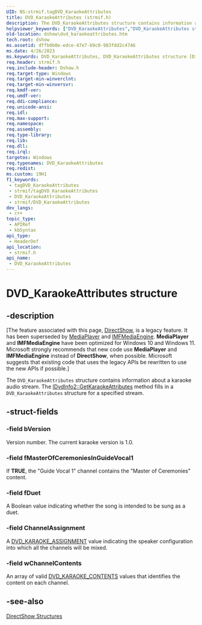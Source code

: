 ```yaml
---
UID: NS:strmif.tagDVD_KaraokeAttributes
title: DVD_KaraokeAttributes (strmif.h)
description: The DVD_KaraokeAttributes structure contains information about a karaoke audio stream. The IDvdInfo2::GetKaraokeAttributes method fills in a DVD_KaraokeAttributes structure for a specified stream.
helpviewer_keywords: ["DVD_KaraokeAttributes","DVD_KaraokeAttributes structure [DirectShow]","DVD_KaraokeAttributesStructure","dshow.dvd_karaokeattributes","strmif/DVD_KaraokeAttributes"]
old-location: dshow\dvd_karaokeattributes.htm
tech.root: dshow
ms.assetid: dffb0b0e-edce-47e7-b9c0-983fdd2c4746
ms.date: 4/26/2023
ms.keywords: DVD_KaraokeAttributes, DVD_KaraokeAttributes structure [DirectShow], DVD_KaraokeAttributesStructure, dshow.dvd_karaokeattributes, strmif/DVD_KaraokeAttributes
req.header: strmif.h
req.include-header: Dshow.h
req.target-type: Windows
req.target-min-winverclnt: 
req.target-min-winversvr: 
req.kmdf-ver: 
req.umdf-ver: 
req.ddi-compliance: 
req.unicode-ansi: 
req.idl: 
req.max-support: 
req.namespace: 
req.assembly: 
req.type-library: 
req.lib: 
req.dll: 
req.irql: 
targetos: Windows
req.typenames: DVD_KaraokeAttributes
req.redist: 
ms.custom: 19H1
f1_keywords:
 - tagDVD_KaraokeAttributes
 - strmif/tagDVD_KaraokeAttributes
 - DVD_KaraokeAttributes
 - strmif/DVD_KaraokeAttributes
dev_langs:
 - c++
topic_type:
 - APIRef
 - kbSyntax
api_type:
 - HeaderDef
api_location:
 - strmif.h
api_name:
 - DVD_KaraokeAttributes
---
```


# DVD_KaraokeAttributes structure


## -description

\[The feature associated with this page, [DirectShow](/windows/win32/directshow/directshow), is a legacy feature. It has been superseded by [MediaPlayer](/uwp/api/Windows.Media.Playback.MediaPlayer) and [IMFMediaEngine](/windows/win32/api/mfmediaengine/nn-mfmediaengine-imfmediaengine). **MediaPlayer** and **IMFMediaEngine** have been optimized for Windows 10 and Windows 11. Microsoft strongly recommends that new code use **MediaPlayer** and **IMFMediaEngine** instead of **DirectShow**, when possible. Microsoft suggests that existing code that uses the legacy APIs be rewritten to use the new APIs if possible.\]

The <code>DVD_KaraokeAttributes</code> structure contains information about a karaoke audio stream. The <a href="/windows/desktop/api/strmif/nf-strmif-idvdinfo2-getkaraokeattributes">IDvdInfo2::GetKaraokeAttributes</a> method fills in a <code>DVD_KaraokeAttributes</code> structure for a specified stream.

## -struct-fields

### -field bVersion

Version number. The current karaoke version is 1.0.

### -field fMasterOfCeremoniesInGuideVocal1

If <b>TRUE</b>, the "Guide Vocal 1" channel contains the "Master of Ceremonies" content.

### -field fDuet

A Boolean value indicating whether the song is intended to be sung as a duet.

### -field ChannelAssignment

A [DVD_KARAOKE_ASSIGNMENT](/windows/win32/api/strmif/ne-strmif-dvd_karaoke_assignment) value indicating the speaker configuration into which all the channels will be mixed.

### -field wChannelContents

An array of valid [DVD_KARAOKE_CONTENTS](/windows/desktop/api/strmif/ne-strmif-dvd_karaoke_contents) values that identifies the content on each channel.

## -see-also

<a href="/windows/desktop/DirectShow/directshow-structures">DirectShow Structures</a>